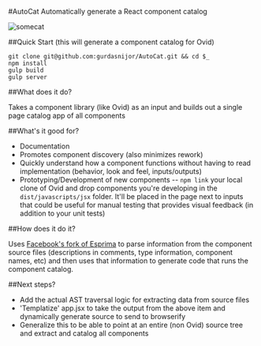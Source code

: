 
#AutoCat
Automatically generate a React component catalog

![somecat](http://media0.giphy.com/media/CBZHRM5BG1BtK/200_s.gif "cat")


##Quick Start (this will generate a component catalog for Ovid)

```
git clone git@github.com:gurdasnijor/AutoCat.git && cd $_
npm install
gulp build
gulp server
```


##What does it do?

Takes a component library (like Ovid) as an input and builds out a single page catalog app of all components


##What's it good for?

* Documentation
* Promotes component discovery (also minimizes rework)
* Quickly understand how a component functions without having to read implementation (behavior, look and feel, inputs/outputs)
* Prototyping/Development of new components -- `npm link` your local clone of Ovid and drop components you're developing in the `dist/javascripts/jsx` folder.  It'll be placed in the page next to inputs that could be useful for manual testing that provides visual feedback (in addition to your unit tests)


##How does it do it?

Uses [Facebook's fork of Esprima](https://github.com/facebook/esprima) to parse information from the component source files (descriptions in comments, type information, component names, etc) and then uses
that information to generate code that runs the component catalog.



##Next steps?

- Add the actual AST traversal logic for extracting data from source files
- 'Templatize' app.jsx to take the output from the above item and dynamically generate source to send to browserify
-  Generalize this to be able to point at an entire (non Ovid) source tree and extract and catalog all components